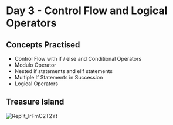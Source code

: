 # Day 3 - Control Flow and Logical Operators
## Concepts Practised
- Control Flow with if / else and Conditional Operators
- Modulo Operator
- Nested if statements and elif statements
- Multiple If Statements in Succession
- Logical Operators
## Treasure Island

![Replit_IrFmC2T2Yt](https://github.com/user-attachments/assets/fb6e97de-a9e0-48d5-8c53-08cda300264a)

